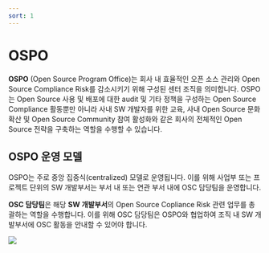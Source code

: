 ```yaml
---
sort: 1
---
```


# OSPO

**OSPO** \(Open Source Program Office\)는 회사 내 효율적인 오픈 소스 관리와 Open Source Compliance Risk를 감소시키기 위해 구성된 센터 조직을 의미합니다. OSPO는 Open Source 사용 및 배포에 대한 audit 및 기타 정책을 구성하는 Open Source Compliance 활동뿐만 아니라 사내 SW 개발자를 위한 교육, 사내 Open Source 문화 확산 및 Open Source Community 참여 활성화와 같은 회사의 전체적인 Open Source 전략을 구축하는 역할을 수행할 수 있습니다.

## OSPO 운영 모델

OSPO는 주로 중앙 집중식\(centralized\) 모델로 운영됩니다. 이를 위해 사업부 또는 프로젝트 단위의 SW 개발부서는 부서 내 또는 연관 부서 내에 OSC 담당팀을 운영합니다.

**OSC 담당팀**은 해당 **SW 개발부서**의 Open Source Copliance Risk 관련 업무를 총괄하는 역할을 수행합니다. 이를 위해 OSC 담당팀은 OSPO와 협업하여 조직 내 SW 개발부서에 OSC 활동을 안내할 수 있어야 합니다.

![](../../../assets/docs/ospo.png)

